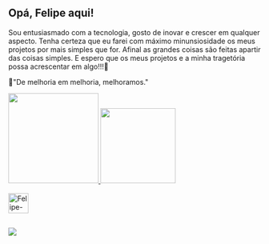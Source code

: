 ## Opá,  Felipe  aqui!
Sou entusiasmado com a tecnologia, gosto de inovar e crescer em qualquer aspecto. Tenha certeza que eu farei com máximo minunsiosidade os meus projetos por mais simples que for.
Afinal as grandes coisas são feitas apartir das coisas simples.
E espero que os meus projetos e a minha tragetória possa acrescentar em algo!!!🎯

🚀"De melhoria em melhoria, melhoramos."

<div>
  <a href="https://beacons.ai/felipe-marques1">
  <img height="180em" src="https://github-readme-stats.vercel.app/api?username=felipe-marques1&show_icons=true&theme=highcontrast&iclude_all_commits=true&count_private=true"/>
  <img height="150em" src="https://github-readme-stats.vercel.app/api/top-langs/?username=felipe-marques1&layout=compact&langs_count=16&theme=highcontrast"/>
</div>
  
 <div style="display: inline_block"><br>
  <img align="center" alt="Felipe-Java" height="40" width="40" src="https://cdn.jsdelivr.net/gh/devicons/devicon/icons/java/java-original.svg" />
  
##

<div> 
  <a href="https://www.linkedin.com/in/felipe-marques777" target="_blank"><img src=https://img.shields.io/badge/LinkedIn-0077B5?style=for-the-badge&logo=linkedin&logoColor=white
  


          





<!---
felipe-marques1/felipe-marques1 is a ✨ special ✨ repository because its `README.md` (this file) appears on your GitHub profile.
You can click the Preview link to take a look at your changes.
--->
